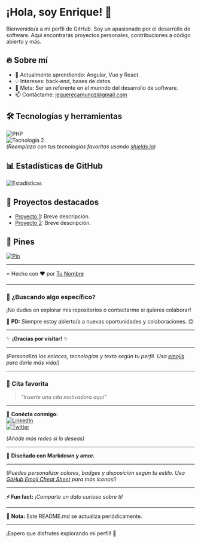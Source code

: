 # ¡Hola, soy Enrique! 👋  

Bienvenido/a a mi perfil de GitHub. Soy un apasionado por el desarrollo de software. Aquí encontrarás proyectos personales, contribuciones a código abierto y más.  

## 🔥 Sobre mí  
- 🌱 Actualmente aprendiendo: Angular, Vue y React.  
- 💡 Intereses: back-end, bases de datos.  
- 🚀 Meta: Ser un referente en el munndo del desarrollo de software.  
- 📫 Contáctame: jeguerecamunoz@gmail.com  

## 🛠 Tecnologías y herramientas  
![PHP](https://img.shields.io/badge/:badgeContent?style=plastic&logo=%23777BB4)  
![Tecnología 2](https://img.shields.io/badge/-Tecnología2-informational?style=flat&logo=logo-de-la-tecnología&logoColor=white&color=2bbc8a)  
*(Reemplaza con tus tecnologías favoritas usando [shields.io](https://shields.io/))*  

## 📊 Estadísticas de GitHub  
![Estadísticas](https://github-readme-stats.vercel.app/api?username=tu-usuario&show_icons=true&theme=radical)  

## 🌟 Proyectos destacados  
- [Proyecto 1](https://github.com/tu-usuario/proyecto1): Breve descripción.  
- [Proyecto 2](https://github.com/tu-usuario/proyecto2): Breve descripción.  

## 📌 Pines  
[![Pin](https://github-readme-stats.vercel.app/api/pin/?username=tu-usuario&repo=repo-destacado&theme=dark)](https://github.com/tu-usuario/repo-destacado)  

---

⭐️ Hecho con ❤️ por [Tu Nombre](https://github.com/tu-usuario)  

---

### 🔎 ¿Buscando algo específico?  
¡No dudes en explorar mis repositorios o contactarme si quieres colaborar!  

📌 **PD:** Siempre estoy abierto/a a nuevas oportunidades y colaboraciones. 😊  

---  

✨ **¡Gracias por visitar!** ✨  

---  

*(Personaliza los enlaces, tecnologías y texto según tu perfil. Usa [emojis](https://emojipedia.org/) para darle más vida!)*  

---

### 📜 Cita favorita  
> *"Inserte una cita motivadora aquí"*  

---  

🔗 **Conécta conmigo:**  
[![LinkedIn](https://img.shields.io/badge/-LinkedIn-blue?style=flat&logo=Linkedin&logoColor=white)](https://linkedin.com/in/tu-perfil)  
[![Twitter](https://img.shields.io/badge/-Twitter-1DA1F2?style=flat&logo=Twitter&logoColor=white)](https://twitter.com/tu-usuario)  

*(Añade más redes si lo deseas)*  

---  

🎨 **Diseñado con Markdown y amor.**  

---  

*(Puedes personalizar colores, badges y disposición según tu estilo. Usa [GitHub Emoji Cheat Sheet](https://github.com/ikatyang/emoji-cheat-sheet) para más íconos!)*  

---  

**⚡ Fun fact:** *¡Comparte un dato curioso sobre ti!*  

---  

📌 **Nota:** Este README.md se actualiza periódicamente.  

---  

¡Espero que disfrutes explorando mi perfil! 🚀
